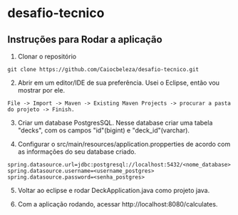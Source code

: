 # desafio-tecnico

## Instruções para Rodar a aplicação 
1. Clonar o repositório
```
git clone https://github.com/Caiocbeleza/desafio-tecnico.git
```

2. Abrir em um editor/IDE de sua preferência. Usei o Eclipse, então vou mostrar por ele.
```
File -> Import -> Maven -> Existing Maven Projects -> procurar a pasta do projeto -> Finish.

```

3. Criar um database PostgresSQL. Nesse database criar uma tabela "decks", com os campos "id"(bigint) e "deck_id"(varchar).

4. Configurar o src/main/resources/application.propperties de acordo com as informações do seu database criado.
```
spring.datasource.url=jdbc:postgresql://localhost:5432/<nome_database>
spring.datasource.username=<username_postgres>
spring.datasource.password=<senha_postgres>
```


5. Voltar ao eclipse e rodar DeckApplication.java como projeto java.

6. Com a aplicação rodando, acessar http://localhost:8080/calculates.